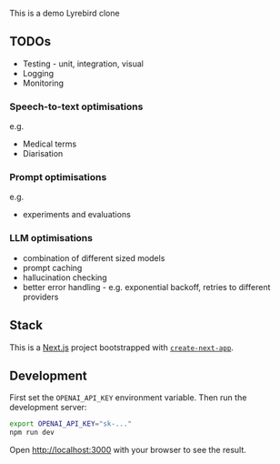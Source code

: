 This is a demo Lyrebird clone

## TODOs

- Testing - unit, integration, visual
- Logging
- Monitoring

### Speech-to-text optimisations

e.g.

- Medical terms
- Diarisation

### Prompt optimisations

e.g.

- experiments and evaluations

### LLM optimisations

- combination of different sized models
- prompt caching
- hallucination checking
- better error handling - e.g. exponential backoff, retries to different providers

## Stack

This is a [Next.js](https://nextjs.org) project bootstrapped with [`create-next-app`](https://nextjs.org/docs/app/api-reference/cli/create-next-app).

## Development

First set the `OPENAI_API_KEY` environment variable. Then run the development server:

```bash
export OPENAI_API_KEY="sk-..."
npm run dev
```

Open [http://localhost:3000](http://localhost:3000) with your browser to see the result.
